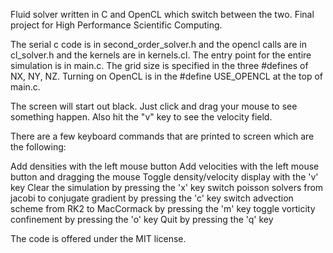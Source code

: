 Fluid solver written in C and OpenCL which switch between the two. Final project for High Performance Scientific Computing.

The serial c code is in second_order_solver.h and the opencl calls are in cl_solver.h and the kernels are in kernels.cl. The entry point for the entire simulation is in main.c.  The grid size is specified in the three #defines of NX, NY, NZ.  Turning on OpenCL is in the #define USE_OPENCL  at the top of main.c.   

The screen will start out black.  Just click and drag your mouse to see something happen.  Also hit the "v" key to see the velocity field.

There are a few keyboard commands that are printed to screen which are the following:

Add densities with the left mouse button
Add velocities with the left mouse button and dragging the mouse
Toggle density/velocity display with the 'v' key
Clear the simulation by pressing the 'x' key
switch poisson solvers from jacobi to conjugate gradient by pressing the 'c' key
switch advection scheme from RK2 to MacCormack by pressing the 'm' key
toggle vorticity confinement by pressing the 'o' key
Quit by pressing the 'q' key

The code is offered under the MIT license.
